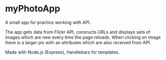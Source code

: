 # myPhotoApp
A small app for practice working with API. 

The app gets data from Flickr API, consructs URLs and displays sets of images which are new every time the page reloads. When clicking on image there is a larger pic with an attributes which are also received from API. 

Made with Node.js (Express), Handlebars for templates. 
